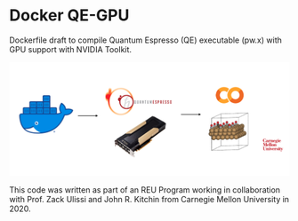 # Docker QE-GPU
Dockerfile draft to compile Quantum Espresso (QE) executable (pw.x) with GPU support with NVIDIA Toolkit.

<div align="center">
<img src="https://github.com/ojimenezn/qe-gpu/blob/main/images/qe-gpu.png" alt="logo"></img>
</div>

This code was written as part of an REU Program working in collaboration with Prof. Zack Ulissi and John R. Kitchin from Carnegie Mellon University in 2020.

